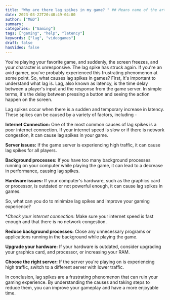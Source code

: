 ```yaml
---
title: "Why are there lag spikes in my game? " ## Means name of the article is filename
date: 2023-03-22T20:40:49-04:00
author: ["M&D"]
summary:
categories: ["Gaming"]
tags: ["gaming", "help", "latency"]
keywords: ["lag", "videogames"]
draft: false
hasVideo: false
---
```


You're playing your favorite game, and suddenly, the screen freezes, and your character is unresponsive. The lag spike has struck again. If you're an avid gamer, you've probably experienced this frustrating phenomenon at some point. So, what causes lag spikes in games?
First, it's important to understand what lag is. Lag, also known as latency, is the time delay between a player's input and the response from the game server. In simple terms, it's the delay between pressing a button and seeing the action happen on the screen.

Lag spikes occur when there is a sudden and temporary increase in latency. These spikes can be caused by a variety of factors, including -

**Internet Connection:** One of the most common causes of lag spikes is a poor internet connection. If your internet speed is slow or if there is network congestion, it can cause lag spikes in your game.

**Server issues:** If the game server is experiencing high traffic, it can cause lag spikes for all players.

**Background processes:** If you have too many background processes running on your computer while playing the game, it can lead to a decrease in performance, causing lag spikes.

**Hardware issues:** If your computer's hardware, such as the graphics card or processor, is outdated or not powerful enough, it can cause lag spikes in games.

So, what can you do to minimize lag spikes and improve your gaming experience?

\*_Check your internet connection:_ Make sure your internet speed is fast enough and that there is no network congestion.

**Reduce background processes:** Close any unnecessary programs or applications running in the background while playing the game.

**Upgrade your hardware:** If your hardware is outdated, consider upgrading your graphics card, and processor, or increasing your RAM.

**Choose the right server:** If the server you're playing on is experiencing high traffic, switch to a different server with lower traffic.

In conclusion, lag spikes are a frustrating phenomenon that can ruin your gaming experience. By understanding the causes and taking steps to reduce them, you can improve your gameplay and have a more enjoyable time.
